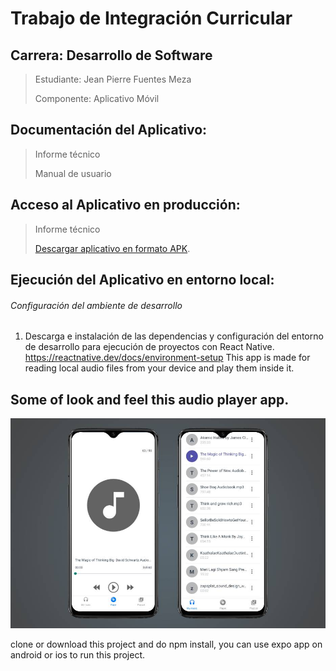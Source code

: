 # Trabajo de Integración Curricular
## Carrera: Desarrollo de Software
 > Estudiante: Jean Pierre Fuentes Meza
 > 
 > Componente: Aplicativo Móvil
## Documentación del Aplicativo:
 > Informe técnico
 > 
 > Manual de usuario
## Acceso al Aplicativo en producción:
 > Informe técnico
 > 
 > [Descargar aplicativo en formato APK](https://epnecuador-my.sharepoint.com/:u:/g/personal/jean_fuentes_epn_edu_ec/EUE2DuSTkKBLsKztB1Uso0UB0VsGtdBkNefbpZ4j0gUjzw?e=jWNXrK).
## Ejecución del Aplicativo en entorno local:
###### Configuración del ambiente de desarrollo
1. Descarga e instalación de las dependencias y configuración del entorno de desarrollo para ejecución de proyectos con React Native.
https://reactnative.dev/docs/environment-setup
This app is made for reading local audio files from your device and play them inside it.

## Some of look and feel this audio player app.

![Audio Player](./images/player-image.jpg)

clone or download this project and do npm install, you can use expo app on android or ios to run this project.
